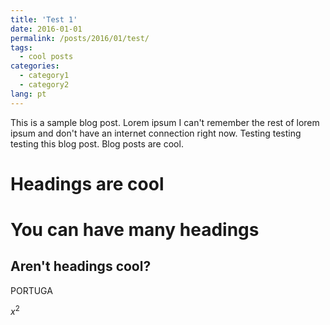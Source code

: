 ```yaml
---
title: 'Test 1'
date: 2016-01-01
permalink: /posts/2016/01/test/
tags:
  - cool posts
categories:
  - category1
  - category2
lang: pt
---
```


This is a sample blog post. Lorem ipsum I can't remember the rest of lorem ipsum and don't have an internet connection right now. Testing testing testing this blog post. Blog posts are cool.

Headings are cool
======

You can have many headings
======

Aren't headings cool?
------

PORTUGA

$x^2$

